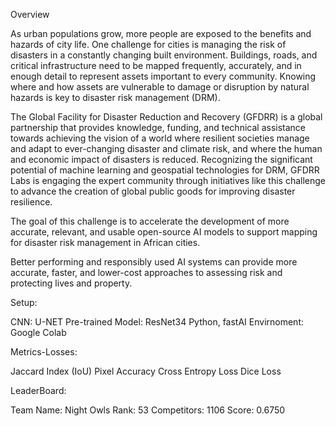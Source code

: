 Overview

As urban populations grow, more people are exposed to the benefits and hazards of city life. One challenge for cities is managing the risk of disasters in a constantly changing built environment. Buildings, roads, and critical infrastructure need to be mapped frequently, accurately, and in enough detail to represent assets important to every community. Knowing where and how assets are vulnerable to damage or disruption by natural hazards is key to disaster risk management (DRM).

The Global Facility for Disaster Reduction and Recovery (GFDRR) is a global partnership that provides knowledge, funding, and technical assistance towards achieving the vision of a world where resilient societies manage and adapt to ever-changing disaster and climate risk, and where the human and economic impact of disasters is reduced. Recognizing the significant potential of machine learning and geospatial technologies for DRM, GFDRR Labs is engaging the expert community through initiatives like this challenge to advance the creation of global public goods for improving disaster resilience.

The goal of this challenge is to accelerate the development of more accurate, relevant, and usable open-source AI models to support mapping for disaster risk management in African cities.

Better performing and responsibly used AI systems can provide more accurate, faster, and lower-cost approaches to assessing risk and protecting lives and property.

Setup:

CNN: U-NET
Pre-trained Model: ResNet34
Python, fastAI
Envirnoment: Google Colab

Metrics-Losses:

Jaccard Index (IoU)
Pixel Accuracy
Cross Entropy Loss
Dice Loss

LeaderBoard:

Team Name: Night Owls
Rank: 53
Competitors: 1106
Score: 0.6750